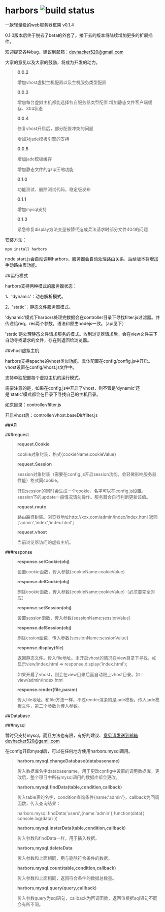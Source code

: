harbors ![build status](https://secure.travis-ci.org/coreyti/showdown.png)
=======

一款轻量级的web服务器框架 v0.1.4

  0.1.0版本后终于脱去了beta的外套了。接下去的版本将陆续增加更多的扩展插件。

  欢迎提交各种bug、建议到邮箱：devhacker520@gmail.com

  大家的意见以及大家的鼓励，将成为开发的动力。

  >**0.0.2**
  >
  >增加vhost虚拟主机配置以及主机服务类型配置
  >
  >**0.0.3**
  >
  >增加每台虚拟主机都能选择各自服务器类型配置
  >增加静态文件客户端缓存、304状态
  >
  >**0.0.4**
  >
  >修复vhost开启后，部分配置冲突的问题
  >
  >增加对jade模板引擎的支持
  >
  >**0.0.5**
  >
  >增加jade模板缓存
  >
  >增加静态文件的gzip压缩功能
  >
  >**0.1.0**
  >
  >功能测试、删除测试代码，稳定版发布
  >
  >**0.1.1**
  >
  >增加mysql支持
  >
  >**0.1.3**
  >
  >紧急修复display方法变量被替代造成兵法请求时部分文件404的问题

安装方法：

    npm install harbors

node start.js会自动调用harbors，服务器会自动处理路由关系，后续版本将增加手动路由表功能。



##运行模式

harbors支持两种模式的服务器状态：

1、'dynamic'：动态解析模式。

2、'static'：静态文件服务器模式。


'dynamic'模式下harbors处理完数据会在controller目录下寻找filter.js过滤器。并传递给req，res两个参数。语法和原生nodejs一致。（api见下）

'static'是处理静态文件请求服务的模式。收到浏览器请求后，会在view文件夹下自动寻找请求的文件，存在则返回给浏览器。

##vhost虚拟主机

harbors支持apache的vhost类似功能。具体配置在config/config.js中开启。vhost设置在config/vhost.js文件中。

支持单独配置每个虚拟主机的运行模式。

需要注意的是，如果在config.js中开启了vhost，则不管是'dynamic'还是'static'模式都会在目录下寻找自己的主机目录。

如原目录：controller/filter.js

开启vhost后：controller/vhost.baseDir/filter.js



##API

###request

  >**request.Cookie**
  >
  >cookie对象封装，格式{cookieName:cookieValue}
  >
  >**request.Session**
  >
  >session对象封装（需要在config.js开启session功能，会轻微影响服务器性能）格式同cookie。
  >
  >开启session的同时会生成一个cookie，名字可以在config.js设置。session下的update一般情况请勿操作。服务器会自行判断更新该值。
  >
  >**request.route**
  >
  >路由路径封装。浏览器地址http://xxx.com/admin/index/index.html 返回 ['admin','index','index.html']
  >
  >**request.vhost**
  >
  >当前浏览器访问的虚拟主机。

###response

  >**response.setCookie(obj)**
  >
  >设置cookie函数，传入参数{cookieName:cookieValue}
  >
  >**response.delCookie(obj)**
  >
  >删除cookie函数，传入参数{cookieName:cookieValue}（必须要完全对应）
  >
  >**response.setSession(obj)**
  >
  >设置session函数，传入参数{sessionName:sessionValue}
  >
  >**response.delSession(obj)**
  >
  >删除ession函数，传入参数{sessionName:sessionValue}
  >
  >**response.display(file)**
  >
  >返回静态文件。传入file地址。未开启vhost的情况在view目录下寻找，如显示view/index.html => response.display('index.html');
  >
  >如果开启了vhost，则会在view目录后面自动跟上vhost目录。如：view/admin/index.html
  >
  >**response.render(file,param)**
  >
  >传入file地址。和file方法一样，不过render渲染的是jade模板，传入jade模板文件，第二个参数为传入参数。

##Database

###mysql

暂时只支持mysql，而且方法也有限，有好的建议、意见请发送到邮箱devhacker520@gamil.com

在config开启mysql后，可以在任何地方使用harbors.mysql调用。

  >**harbors.mysql.changeDatabase(databasename)**
  >
  >传入数据库名字databasename，用于更改config中设置的调用数据库，更改后，整个项目中所有mysql调用的数据库都会更改。
  >
  >**harbors.mysql.findData(table,condition,callback)**
  >
  >传入table表的名字，condition查询条件{name:'admin'}，callback为回调函数，传入查询结果：
  >
  >    harbors.mysql.findData('users',{name:'admin'},function(data){
  >        console.log(data)
  >    })
  >
  >**harbors.mysql.insterData(table,condition,callback)**
  >
  >传入参数和findData一样，用于插入数据。
  >
  >**harbors.mysql.deleteData**
  >
  >传入参数和上面相同，用与删除符合条件的数据。
  >
  >**harbors.mysql.count(table,condition,callback)**
  >
  >传入参数和上面相同，返回符合条件的数据总数量。
  >
  >**harbors.mysql.query(query,callback)**
  >
  >传入参数query为sql语句，callback为回调函数，返回值根据sql语句不同会有所不同。
  >